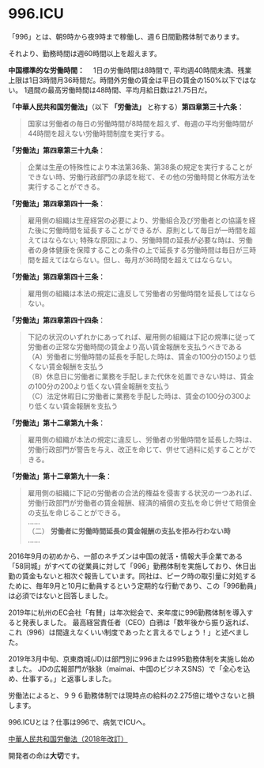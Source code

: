996.ICU
===

「996」とは、朝9時から夜9時まで稼働し、週６日間勤務体制であります。

それより、勤務時間は週60時間以上を超えます。

**中国標準的な労働時間：**
　1日の労働時間は8時間で, 平均週40時間未満、残業上限は1日3時間月36時間だ。時間外労働の賃金は平日の賃金の150%以下ではない。 1週間の最高労働時間は48時間、平均月給日数は21.75日だ。

**「中華人民共和国労働法」**（以下 **「労働法」** と称する）**第四章第三十六条**：
> 国家は労働者の毎日の労働時間が8時間を超えず、毎週の平均労働時間が44時間を超えない労働時間制度を実行する。

**「労働法」第四章第三十九条**：
> 企業は生産の特殊性により本法第36条、第38条の規定を実行することができない時、労働行政部門の承認を総て、その他の労働時間と休暇方法を実行することができる。

**「労働法」第四章第四十一条**：
> 雇用側の組織は生産経営の必要により、労働組合及び労働者との協議を経た後に労働時間を延長することができるが、原則として毎日が一時間を超えてはならない;
特殊な原因により、労働時間の延長が必要な時は、労働者の身体健康を保障することの条件の上で延長する労働時間は毎日が三時間を超えてはならない。但し、毎月が36時間を超えてはならない。

**「労働法」第四章第四十三条**：
> 雇用側の組織は本法の規定に違反して労働者の労働時間を延長してはならない。

**「労働法」第四章第四十四条**：
> 下記の状況のいずれかにあってれば、雇用側の組織は下記の規準に従って労働者の正常な労働時間の賃金より高い賃金報酬を支払うべきである  
> （A）労働者に労働時間の延長を手配した時は、賃金の100分の150より低くない賃金報酬を支払う  
> （B）休息日に労働者に業務を手配しまた代休を処置できない時は、賃金の100分の200より低くない賃金報酬を支払う  
> （C）法定休暇日に労働者に業務を手配した時は、賃金の100分の300より低くない賃金報酬を支払う

**「労働法」第十二章第九十条**：
> 雇用側の組織が本法の規定に違反し、労働者の労働時間を延長した時は、労働行政部門が警告を与え、改正を命じて、併せて過料に処することができる。

**「労働法」第十二章第九十一条**：
> 雇用側の組織に下記の労働者の合法的権益を侵害する状況の一つあれば、労働行政部門が労働者の賃金報酬、経済的補償の支払を命じ併せて賠償金の支払を命じることができる。  
> ……  
> （二） **労働者に労働時間延長の賃金報酬の支払を拒み行わない時**  
> ……

2016年9月の初めから、一部のネチズンは中国の就活・情報大手企業である「58同城」がすべての従業員に対して「996」勤務体制を実施しており、休日出勤の賃金もないと相次ぐ報告しています。同社は、ピーク時の取引量に対処するために、毎年9月と10月に動員するという定期的な行動であり、この「996動員」は必須ではないと回答しました。

2019年に杭州のEC会社「有賛」は年次総会で、来年度に996勤務体制を導入すると発表しました。
最高経営責任者（CEO）白鴉は「数年後から振り返れば、これ（996）は間違えなくいい制度であったと言えるでしょう！」と述べました。

2019年3月中旬、京東商城(JD)は部門別に996または995勤務体制を実施し始めました。
JDの広報部門が脉脉（maimai、中国のビジネスSNS）で「全心を込め、仕事する。」と返事しました。

労働法によると、９９６勤務体制では現時点の給料の2.275倍に増やさないと損します。

996.ICUとは？仕事は996で、病気でICUへ。

[中華人民共和国労働法（2018年改訂）](http://www.npc.gov.cn/npc/xinwen/2019-01/07/content_2070261.htm)

開発者の命は**大切**です。
